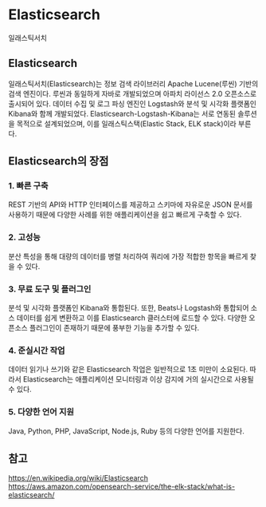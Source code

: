# Elasticsearch
일래스틱서치

## Elasticsearch
일래스틱서치(Elasticsearch)는 정보 검색 라이브러리 Apache Lucene(루씬) 기반의 검색 엔진이다. 루씬과 동일하게 자바로 개발되었으며 아파치 라이선스 2.0 오픈소스로 출시되어 있다. 데이터 수집 및 로그 파싱 엔진인 Logstash와 분석 및 시각화 플랫폼인 Kibana와 함께 개발되었다. Elasticsearch-Logstash-Kibana는 서로 연동된 솔루션을 목적으로 설계되었으며, 이를 일래스틱스택(Elastic Stack, ELK stack)이라 부른다.

## Elasticsearch의 장점
### 1. 빠른 구축
REST 기반의 API와 HTTP 인터페이스를 제공하고 스키마에 자유로운 JSON 문서를 사용하기 때문에 다양한 사례를 위한 애플리케이션을 쉽고 빠르게 구축할 수 있다.

### 2. 고성능
분산 특성을 통해 대량의 데이터를 병렬 처리하여 쿼리에 가장 적합한 항목을 빠르게 찾을 수 있다.

### 3. 무료 도구 및 플러그인
분석 및 시각화 플랫폼인 Kibana와 통합된다. 또한, Beats나 Logstash와 통합되어 소스 데이터를 쉽게 변환하고 이를 Elasticsearch 클러스터에 로드할 수 있다. 다양한 오픈소스 플러그인이 존재하기 때문에 풍부한 기능을 추가할 수 있다.

### 4. 준실시간 작업
데이터 읽기나 쓰기와 같은 Elasticsearch 작업은 일반적으로 1초 미만이 소요된다. 따라서 Elasticsearch는 애플리케이션 모니터링과 이상 감지에 거의 실시간으로 사용될 수 있다.

### 5. 다양한 언어 지원
Java, Python, PHP, JavaScript, Node.js, Ruby 등의 다양한 언어를 지원한다.

## 참고
https://en.wikipedia.org/wiki/Elasticsearch  
https://aws.amazon.com/opensearch-service/the-elk-stack/what-is-elasticsearch/  